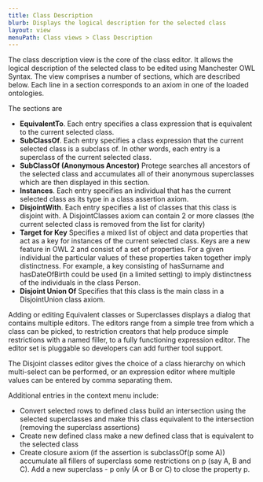 ```yaml
---
title: Class Description
blurb: Displays the logical description for the selected class
layout: view
menuPath: Class views > Class Description
---
```

The class description view is the core of the class editor.  It allows the logical description of the selected class to be edited using Manchester OWL Syntax.  The view comprises a number of sections, which are described below.  Each line in a section corresponds to an axiom in one of the loaded ontologies.

The sections are

* **EquivalentTo**.  Each entry specifies a class expression that is equivalent to the current selected class.
* **SubClassOf**.  Each entry specifies a class expression that the current selected class is a subclass of.  In other words, each entry is a superclass of the current selected class.
* **SubClassOf (Anonymous Ancestor)** Protege searches all ancestors of the selected class and accumulates all of their anonymous superclasses which are then displayed in this section.
* **Instances**.  Each entry specifies an individual that has the current selected class as its type in a class assertion axiom.
* **DisjointWith**. Each entry specifies a list of classes that this class is disjoint with. A DisjointClasses axiom can contain 2 or more classes (the current selected class is removed from the list for clarity)
* **Target for Key** Specifies a mixed list of object and data properties that act as a key for instances of the current selected class.  Keys are a new feature in OWL 2 and consist of a set of properties.  For a given individual the particular values of these properties taken together imply distinctness.  For example, a key consisting of hasSurname and hasDateOfBirth could be used (in a limited setting) to imply distinctness of the individuals in the class Person.
* **Disjoint Union Of** Specifies that this class is the main class in a DisjointUnion class axiom.


Adding or editing Equivalent classes or Superclasses displays a dialog that contains multiple editors. The editors range from a simple tree from which a class can be picked, to restriction creators that help produce simple restrictions with a named filler, to a fully functioning expression editor. The editor set is pluggable so developers can add further tool support.

The Disjoint classes editor gives the choice of a class hierarchy on which multi-select can be performed, or an expression editor where multiple values can be entered by comma separating them.

Additional entries in the context menu include:


* Convert selected rows to defined class build an intersection using the selected superclasses and make this class equivalent to the intersection (removing the superclass assertions)
* Create new defined class make a new defined class that is equivalent to the selected class
* Create closure axiom (if the assertion is subclassOf(p some A)) accumulate all fillers of superclass some restrictions on p (say A, B and C). Add a new superclass - p only (A or B or C) to close the property p.
